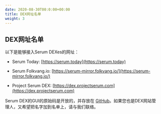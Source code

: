 ```yaml
---
date: 2020-08-30T00:0:00+00:00
title: DEX网址名单
weight: 3
---
```


## DEX网址名单

以下是能够接入Serum DEXes的网址：

- Serum Today: [https://serum.today](https://serum.today)

- Serum Folkvang.io: [https://serum-mirror.folkvang.io/](https://serum-mirror.folkvang.io/)

- Project Serum DEX: [https://dex.projectserum.com](https://dex.projectserum.com)

Serum DEX的GUI的原始码是开放的，并存放在 [GitHub](https://github.com/project-serum/serum-dex-ui)。如果您也是DEX网站管理人，又希望把名字加到名单上，请与我们联络。
